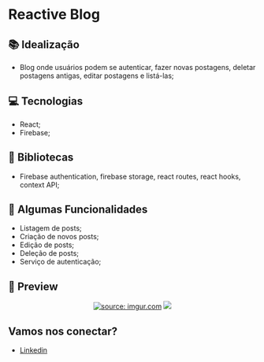 # Reactive Blog

## 📚 Idealização 
- Blog onde usuários podem se autenticar, fazer novas postagens, deletar postagens antigas, editar postagens e listá-las;

## 💻 Tecnologias
- React;
- Firebase;

## 🔮 Bibliotecas

- Firebase authentication, firebase storage, react routes, react hooks, context API;
 
## 🔆 Algumas Funcionalidades

- Listagem de posts;
- Criação de novos posts;
- Edição de posts;
- Deleção de posts;
- Serviço de autenticação;

## 📱 Preview 

<div align="center">
<a href="https://imgur.com/pRtDldo"><img src="https://i.imgur.com/pRtDldo.png" title="source: imgur.com" /></a>
<a href="https://imgur.com/E8QUtmN"><img src="https://i.imgur.com/E8QUtmN.png"></a> 

</div>

## Vamos nos conectar?
- [Linkedin](https://linkedin.com/in/andredalpisol/)

